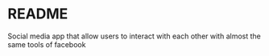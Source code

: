 # README

Social media app that allow users to interact with each other with almost the same tools of facebook